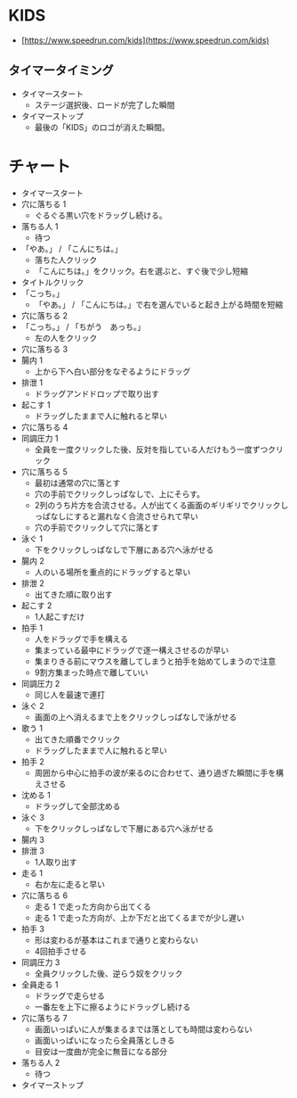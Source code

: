 # KIDS

* [https://www.speedrun.com/kids](https://www.speedrun.com/kids)

## タイマータイミング
* タイマースタート
    * ステージ選択後、ロードが完了した瞬間
* タイマーストップ
    * 最後の「KIDS」のロゴが消えた瞬間。

# チャート
* タイマースタート
* 穴に落ちる 1
    * ぐるぐる黒い穴をドラッグし続ける。
* 落ちる人 1
    * 待つ
* 「やあ。」 / 「こんにちは。」
    * 落ちた人クリック
    * 「こんにちは。」をクリック。右を選ぶと、すぐ後で少し短縮
* タイトルクリック
* 「こっち。」
    * 「やあ。」 / 「こんにちは。」で右を選んでいると起き上がる時間を短縮
* 穴に落ちる 2
* 「こっち。」 / 「ちがう　あっち。」
    * 左の人をクリック
* 穴に落ちる 3
* 腸内 1
    * 上から下へ白い部分をなぞるようにドラッグ
* 排泄 1
    * ドラッグアンドドロップで取り出す
* 起こす 1
    * ドラッグしたままで人に触れると早い
* 穴に落ちる 4
* 同調圧力 1
    * 全員を一度クリックした後、反対を指している人だけもう一度ずつクリック
* 穴に落ちる 5
    * 最初は通常の穴に落とす
    * 穴の手前でクリックしっぱなしで、上にそらす。
    * 2列のうち片方を合流させる。人が出てくる画面のギリギリでクリックしっぱなしにすると漏れなく合流させられて早い
    * 穴の手前でクリックして穴に落とす
* 泳ぐ 1
    * 下をクリックしっぱなしで下層にある穴へ泳がせる
* 腸内 2
    * 人のいる場所を重点的にドラッグすると早い
* 排泄 2
    * 出てきた順に取り出す
* 起こす 2
    * 1人起こすだけ
* 拍手 1
    * 人をドラッグで手を構える
    * 集まっている最中にドラッグで逐一構えさせるのが早い
    * 集まりきる前にマウスを離してしまうと拍手を始めてしまうので注意
    * 9割方集まった時点で離していい
* 同調圧力 2
    * 同じ人を最速で連打
* 泳ぐ 2
    * 画面の上へ消えるまで上をクリックしっぱなしで泳がせる
* 歌う 1
    * 出てきた順番でクリック
    * ドラッグしたままで人に触れると早い
* 拍手 2
    * 周囲から中心に拍手の波が来るのに合わせて、通り過ぎた瞬間に手を構えさせる
* 沈める 1
    * ドラッグして全部沈める
* 泳ぐ 3
    * 下をクリックしっぱなしで下層にある穴へ泳がせる
* 腸内 3
* 排泄 3
    * 1人取り出す
* 走る 1
    + 右か左に走ると早い
* 穴に落ちる 6
    * 走る 1 で走った方向から出てくる
    * 走る 1 で走った方向が、上か下だと出てくるまでが少し遅い
* 拍手 3
    * 形は変わるが基本はこれまで通りと変わらない
    * 4回拍手させる
* 同調圧力 3
    * 全員クリックした後、逆らう奴をクリック
* 全員走る 1
    * ドラッグで走らせる
    * 一番左を上下に擦るようにドラッグし続ける
* 穴に落ちる 7
    * 画面いっぱいに人が集まるまでは落としても時間は変わらない
    * 画面いっぱいになったら全員落としきる
    * 目安は一度曲が完全に無音になる部分
* 落ちる人 2
    * 待つ
* タイマーストップ
